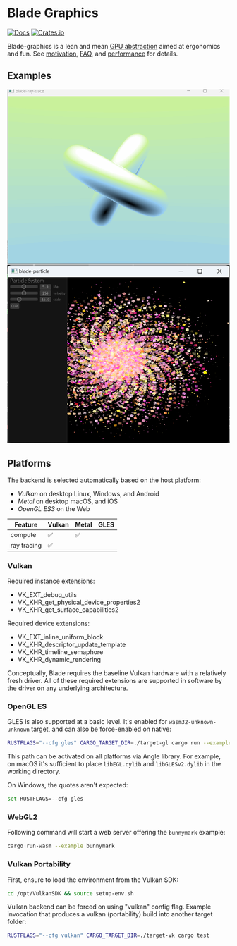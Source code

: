 # Blade Graphics

[![Docs](https://docs.rs/blade-graphics/badge.svg)](https://docs.rs/blade-graphics)
[![Crates.io](https://img.shields.io/crates/v/blade-graphics.svg?maxAge=2592000)](https://crates.io/crates/blade-graphics)

Blade-graphics is a lean and mean [GPU abstraction](https://youtu.be/63dnzjw4azI?t=623) aimed at ergonomics and fun. See [motivation](etc/motivation.md), [FAQ](etc/FAQ.md), and [performance](etc/performance.md) for details.

## Examples

![ray-query example](etc/ray-query.gif)
![particles example](etc/particles.png)

## Platforms

The backend is selected automatically based on the host platform:
- *Vulkan* on desktop Linux, Windows, and Android
- *Metal* on desktop macOS, and iOS
- *OpenGL ES3* on the Web

| Feature | Vulkan | Metal | GLES |
| ------- | ------ | ----- | ---- |
| compute | :white_check_mark: | :white_check_mark: | |
| ray tracing | :white_check_mark: | | |

### Vulkan

Required instance extensions:
- VK_EXT_debug_utils
- VK_KHR_get_physical_device_properties2
- VK_KHR_get_surface_capabilities2

Required device extensions:
- VK_EXT_inline_uniform_block
- VK_KHR_descriptor_update_template
- VK_KHR_timeline_semaphore
- VK_KHR_dynamic_rendering

Conceptually, Blade requires the baseline Vulkan hardware with a relatively fresh driver.
All of these required extensions are supported in software by the driver on any underlying architecture.

### OpenGL ES

GLES is also supported at a basic level. It's enabled for `wasm32-unknown-unknown` target, and can also be force-enabled on native:
```bash
RUSTFLAGS="--cfg gles" CARGO_TARGET_DIR=./target-gl cargo run --example bunnymark
```

This path can be activated on all platforms via Angle library.
For example, on macOS it's sufficient to place `libEGL.dylib` and `libGLESv2.dylib` in the working directory.

On Windows, the quotes aren't expected:
```bash
set RUSTFLAGS=--cfg gles
```

### WebGL2

Following command will start a web server offering the `bunnymark` example:
```bash
cargo run-wasm --example bunnymark
```

### Vulkan Portability

First, ensure to load the environment from the Vulkan SDK:
```bash
cd /opt/VulkanSDK && source setup-env.sh
```

Vulkan backend can be forced on using "vulkan" config flag. Example invocation that produces a vulkan (portability) build into another target folder:
```bash
RUSTFLAGS="--cfg vulkan" CARGO_TARGET_DIR=./target-vk cargo test
```

